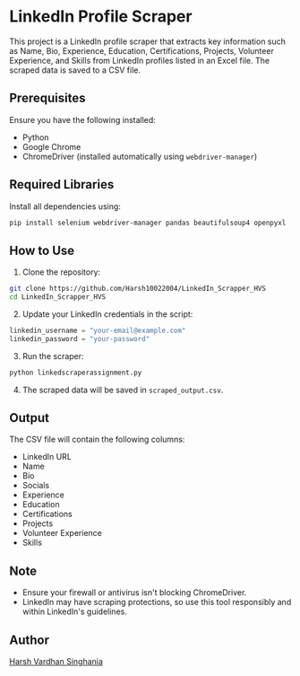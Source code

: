 # LinkedIn Profile Scraper

This project is a LinkedIn profile scraper that extracts key information such as Name, Bio, Experience, Education, Certifications, Projects, Volunteer Experience, and Skills from LinkedIn profiles listed in an Excel file. The scraped data is saved to a CSV file.

## Prerequisites
Ensure you have the following installed:
- Python
- Google Chrome
- ChromeDriver (installed automatically using `webdriver-manager`)

## Required Libraries
Install all dependencies using:
```bash
pip install selenium webdriver-manager pandas beautifulsoup4 openpyxl
```

## How to Use
1. Clone the repository:
```bash
git clone https://github.com/Harsh10022004/LinkedIn_Scrapper_HVS
cd LinkedIn_Scrapper_HVS
```

2. Update your LinkedIn credentials in the script:
```python
linkedin_username = "your-email@example.com"
linkedin_password = "your-password"
```

3. Run the scraper:
```bash
python linkedscraperassignment.py
```

4. The scraped data will be saved in `scraped_output.csv`.

## Output
The CSV file will contain the following columns:
- LinkedIn URL
- Name
- Bio
- Socials
- Experience
- Education
- Certifications
- Projects
- Volunteer Experience
- Skills

## Note
- Ensure your firewall or antivirus isn't blocking ChromeDriver.
- LinkedIn may have scraping protections, so use this tool responsibly and within LinkedIn's guidelines.

## Author
[Harsh Vardhan Singhania](https://github.com/Harsh10022004)

